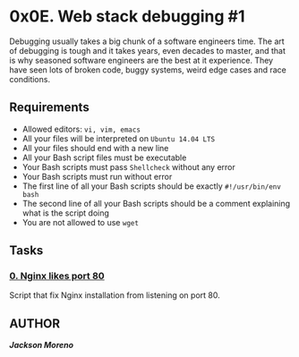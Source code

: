 # 0x0E. Web stack debugging #1
Debugging usually takes a big chunk of a software engineers time. The art of debugging is tough and it takes years, even decades to master, and that is why seasoned software engineers are the best at it experience. They have seen lots of broken code, buggy systems, weird edge cases and race conditions.

## Requirements

+ Allowed editors: `vi, vim, emacs`
+ All your files will be interpreted on `Ubuntu 14.04 LTS`
+ All your files should end with a new line
+ All your Bash script files must be executable
+ Your Bash scripts must pass `Shellcheck` without any error
+ Your Bash scripts must run without error
+ The first line of all your Bash scripts should be exactly `#!/usr/bin/env bash`
+ The second line of all your Bash scripts should be a comment explaining what is the script doing
+ You are not allowed to use `wget`


## Tasks

### [0. Nginx likes port 80](0-nginx_likes_port_80)
Script that fix Nginx installation from listening on port 80.

## AUTHOR
**_Jackson Moreno_**
